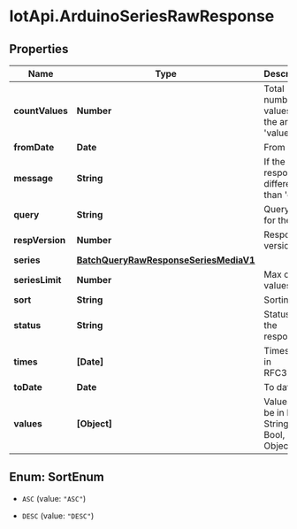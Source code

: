 # IotApi.ArduinoSeriesRawResponse

## Properties

Name | Type | Description | Notes
------------ | ------------- | ------------- | -------------
**countValues** | **Number** | Total number of values in the array &#39;values&#39; | 
**fromDate** | **Date** | From date | 
**message** | **String** | If the response is different than &#39;ok&#39; | [optional] [default to &#39;&#39;]
**query** | **String** | Query of for the data | 
**respVersion** | **Number** | Response version | 
**series** | [**BatchQueryRawResponseSeriesMediaV1**](BatchQueryRawResponseSeriesMediaV1.md) |  | 
**seriesLimit** | **Number** | Max of values | [optional] 
**sort** | **String** | Sorting | 
**status** | **String** | Status of the response | 
**times** | **[Date]** | Timestamp in RFC3339 | 
**toDate** | **Date** | To date | 
**values** | **[Object]** | Values can be in Float, String, Bool, Object | 



## Enum: SortEnum


* `ASC` (value: `"ASC"`)

* `DESC` (value: `"DESC"`)




